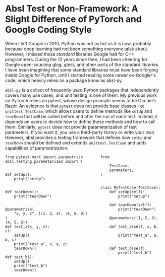 # Absl Test or Non-Framework: A Slight Difference of PyTorch and Google Coding Style

When I left Google in 2010, Python was not as hot as it is now, probably because deep learning had not been something everyone talsk about.  However, I missed those *standard* libraries Google had for C++ programmers.  During the 12 years since then, I had been cheering for Google open-sourcing glog, gtest, and other parts of the standard libraries.  I have been imagining that some standard libraries must have been forging inside Google for Python, until I started reading some newer ex-Googler's code, which heavily relies on a package know as absl-py.

`absl-py` is a collect of frequently used Python packages that independently covers many use cases, and unit testing is one of them.  My previous work on PyTorch relies on pytest, whose design principle seems to be Occam's Razor.  An evidence is that `pytest` does not provide base classes like `unittest.TestCase`, which allows users to define methods like `setUp` and `tearDown` that will be called before and after the run of each test.  Instead, it depends on users to decide how to define these methods and how to call them.  Similarly, `pytest` does not provide parameterization of test parameters.  If you want it, you use a third-party library or write your own.   However, absl provides a testing framework that defines how `setUp` and `tearDown` should be defined and extends `unittest.TestCase` and adds capabilities of parametrization.

```
from pytest.mark import parametrize        from absl.testing.parameterized import (
                                               TestCase,
                                               parameters,
def setUp():                               )
    print("setUp")

                                           class MyTestCase(TestCase):
def tearDown():                                def setUp(self):
    print("tearDown")                              print("setup")

                                               def tearDown(self):
@parametrize(                                      print("tearDown")
    "x, y, z", [(1, 2, 3), (4, 5, 9)]
)                                              @parameters((1, 2, 3), (4, 5, 9))
def test_a(x, y, z):                           def test_a(self, a, b, c):
    setUp()                                        print("test_a", a, b, c)
    print("test_a", x, y, z)
    tearDown()                                 def test_b(self):
                                                   print("test_b")
def test_b():
    setUp()
    print("test_b")
    tearDown()
```

